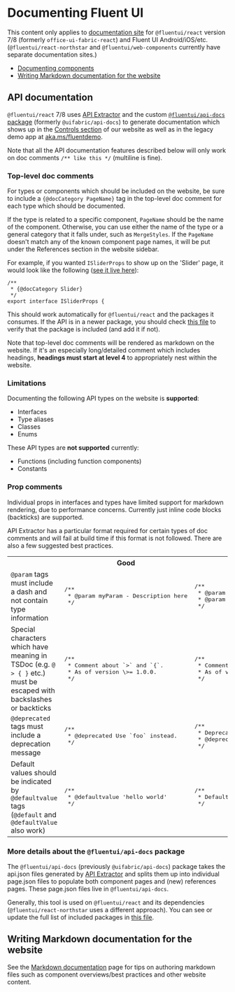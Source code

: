 # Documenting Fluent UI

This content only applies to [documentation site](https://developer.microsoft.com/en-us/fluentui) for `@fluentui/react` version 7/8 (formerly `office-ui-fabric-react`) and Fluent UI Android/iOS/etc. (`@fluentui/react-northstar` and `@fluentui/web-components` currently have separate documentation sites.)

- [Documenting components](#documenting-components)
- [Writing Markdown documentation for the website](#writing-markdown-documentation-for-the-website)

## API documentation

`@fluentui/react` 7/8 uses [API Extractor](API-Extractor) and the custom [`@fluentui/api-docs` package](https://github.com/microsoft/fluentui/tree/master/packages/api-docs) (formerly `@uifabric/api-docs`) to generate documentation which shows up in the [Controls section](https://developer.microsoft.com/en-us/fluentui#/controls/web) of our website as well as in the legacy demo app at [aka.ms/fluentdemo](http://aka.ms/fluentdemo).

Note that all the API documentation features described below will only work on doc comments `/** like this */` (multiline is fine).

### Top-level doc comments

For types or components which should be included on the website, be sure to include a `{@docCategory PageName}` tag in the top-level doc comment for each type which should be documented.

If the type is related to a specific component, `PageName` should be the name of the component. Otherwise, you can use either the name of the type or a general category that it falls under, such as `MergeStyles`. If the `PageName` doesn't match any of the known component page names, it will be put under the References section in the website sidebar.

For example, if you wanted `ISliderProps` to show up on the 'Slider' page, it would look like the following ([see it live here](https://developer.microsoft.com/en-us/fabric#/controls/web/slider#ISliderProps)):

```tsx
/**
 * {@docCategory Slider}
 */
export interface ISliderProps {
```

This should work automatically for `@fluentui/react` and the packages it consumes. If the API is in a newer package, you should check [this file](https://github.com/microsoft/fluentui/blob/master/packages/api-docs/config/api-docs.js) to verify that the package is included (and add it if not).

Note that top-level doc comments will be rendered as markdown on the website. If it's an especially long/detailed comment which includes headings, **headings must start at level 4** to appropriately nest within the website.

### Limitations

Documenting the following API types on the website is **supported**:

- Interfaces
- Type aliases
- Classes
- Enums

These API types are **not supported** currently:

- Functions (including function components)
- Constants

### Prop comments

Individual props in interfaces and types have limited support for markdown rendering, due to performance concerns. Currently just inline code blocks (backticks) are supported.

API Extractor has a particular format required for certain types of doc comments and will fail at build time if this format is not followed. There are also a few suggested best practices.

<table>
<tr>
<th></th>
<th>Good</th>
<th>Bad</th>
</tr>
<tr>
<td><code>@param</code> tags must include a dash and not contain type information</td>
<!-- KEEP EXAMPLES SHORT - otherwise it makes the page scroll horizontally -->
<!-- good -->
<td><pre lang="ts">
/**
 * @param myParam - Description here
 */
</pre></td>
<!-- bad -->
<td><pre lang="ts">
/**
 * @param myParam Description here
 * @param {number} myParam Description here
 */
</pre></tr>
<tr>
<td>Special characters which have meaning in TSDoc (e.g. <code>@ > { }</code> etc.) must be escaped with backslashes or backticks</td>
<!-- KEEP EXAMPLES SHORT - otherwise it makes the page scroll horizontally -->
<!-- good -->
<td><pre lang="ts">
/**
 * Comment about `>` and `{`.
 * As of version \>= 1.0.0.
 */
</pre></td>
<!-- bad -->
<td><pre lang="ts">
/**
 * Comment about '>' and '{'.
 * As of version >= 1.0.0.
 */
</pre></td>
</tr>
<tr>
<td><code>@deprecated</code> tags must include a deprecation message</td>
<!-- KEEP EXAMPLES SHORT - otherwise it makes the page scroll horizontally -->
<!-- good -->
<td><pre lang="ts">
/**
 * @deprecated Use `foo` instead.
 */
</pre></td>
<!-- bad -->
<td><pre lang="ts">
/**
 * Deprecated. Use `foo` instead.
 * @deprecated
 */
</pre></td>
</tr>
<tr>
<td>Default values should be indicated by <code>@defaultvalue</code> tags (<code>@default</code> and <code>@defaultValue</code> also work)</td>
<!-- KEEP EXAMPLES SHORT - otherwise it makes the page scroll horizontally -->
<!-- good -->
<td><pre lang="ts">
/**
 * @defaultvalue 'hello world'
 */
</pre></td>
<!-- bad -->
<td><pre lang="ts">
/**
 * Default is 'hello world'
 */
</pre></td>
</tr>
</table>

### More details about the `@fluentui/api-docs` package

The `@fluentui/api-docs` (previously `@uifabric/api-docs`) package takes the api.json files generated by [API Extractor](API-Extractor) and splits them up into individual page.json files to populate both component pages and (new) references pages. These page.json files live in `@fluentui/api-docs`.

Generally, this tool is used on `@fluentui/react` and its dependencies (`@fluentui/react-northstar` uses a different approach). You can see or update the full list of included packages in [this file](https://github.com/microsoft/fluentui/blob/master/packages/api-docs/config/api-docs.js).

## Writing Markdown documentation for the website

See the [Markdown documentation](Markdown-documentation) page for tips on authoring markdown files such as component overviews/best practices and other website content.
